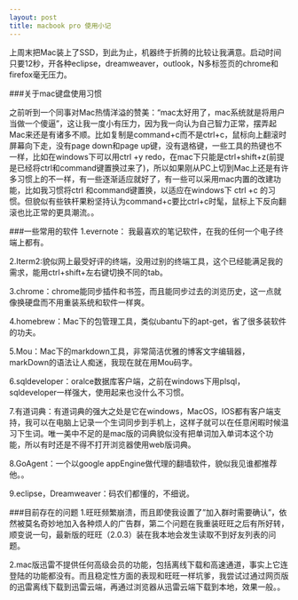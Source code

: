 ```yaml
---
layout: post
title: macbook pro 使用小记
---
```



上周末把Mac装上了SSD，到此为止，机器终于折腾的比较让我满意。启动时间只要12秒，开各种eclipse，dreamweaver，outlook，N多标签页的chrome和firefox毫无压力。
   
###关于mac键盘使用习惯

之前听到一个同事对Mac热情洋溢的赞美：“mac太好用了，mac系统就是将用户当做一个傻逼”，这让我一度小有压力，因为我一向认为自己智力正常，摆弄起Mac来还是有诸多不顺。比如复制是command+c而不是ctrl+c，鼠标向上翻滚时屏幕向下走，没有page down和page up键，没有退格键，一些工具的热键也不一样，比如在windows下可以用ctrl +y redo，在mac下只能是ctrl+shift+z(前提是已经将ctrl和command键置换过来了)，所以如果刚从PC上切到Mac上还是有许多习惯上的不一样，有一些逐渐适应就好了，有一些可以采用mac内置的改建功能，比如我习惯将ctrl 和command键置换，以适应在windows下 ctrl +c 的习惯。但貌似有些铁杆果粉坚持认为command+c要比ctrl+c时髦，鼠标上下反向翻滚也比正常的更具潮流。。

###一些常用的软件
1.evernote： 我最喜欢的笔记软件，在我的任何一个电子终端上都有。

2.Iterm2:貌似网上最受好评的终端，没用过别的终端工具，这个已经能满足我的需求，能用ctrl+shift+左右键切换不同的tab。

3.chrome：chrome能同步插件和书签，而且能同步过去的浏览历史，这一点就像换硬盘而不用重装系统和软件一样爽。

4.homebrew：Mac下的包管理工具，类似ubantu下的apt-get，省了很多装软件的功夫。

5.Mou：Mac下的markdown工具，非常简洁优雅的博客文字编辑器，markDown的语法让人痴迷，我现在就在用Mou码字。

6.sqldeveloper：oralce数据库客户端，之前在windows下用plsql，sqldeveloper一样强大，使用起来也没什么不习惯。

7.有道词典：有道词典的强大之处是它在windows，MacOS，IOS都有客户端支持，我可以在电脑上记录一个生词同步到手机上，这样子就可以在任意闲暇时候温习下生词。唯一美中不足的是mac版的词典貌似没有把单词加入单词本这个功能，所以有时还是不得不打开浏览器使用web版词典。

8.GoAgent：一个以google appEngine做代理的翻墙软件，貌似我见谁都推荐他。。

9.eclipse，Dreamweaver：码农们都懂的，不细说。

###目前存在的问题
1.旺旺频繁崩溃，而且即使我设置了”加入群时需要确认”，依然被莫名奇妙地加入各种烦人的广告群，第二个问题在我重装旺旺之后有所好转，顺变说一句，最新版的旺旺（2.0.3）装在我本地会发生读取不到好友列表的问题。

2.mac版迅雷不提供任何高级会员的功能，包括离线下载和高速通道，事实上它连登陆的功能都没有。而且稳定性方面的表现和旺旺一样坑爹，我尝试过通过网页版的迅雷离线下载到迅雷云端，再通过浏览器从迅雷云端下载到本地，效果一般。。
    